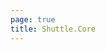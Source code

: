 ```yaml
---
page: true
title: Shuttle.Core
---
```

<script setup>
import Home from '/@theme/components/Home.vue'
</script>

<Home />

